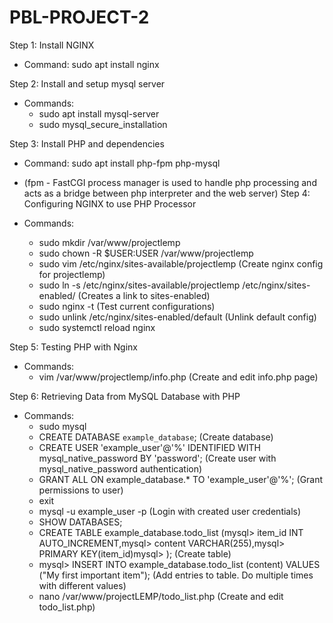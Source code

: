 # PBL-PROJECT-2


Step 1: Install NGINX
* Command: sudo apt install nginx 

Step 2: Install and setup mysql server
* Commands:
    * sudo apt install mysql-server
    * sudo mysql_secure_installation 

Step 3: Install PHP and dependencies
* Command: sudo apt install php-fpm php-mysql 

*  (fpm - FastCGI process manager is used to handle php processing and acts as a bridge between php interpreter and the web server)
Step 4: Configuring NGINX to use PHP Processor
* Commands:
    * sudo mkdir /var/www/projectlemp
    * sudo chown -R $USER:USER /var/www/projectlemp
    * sudo vim /etc/nginx/sites-available/projectlemp (Create nginx config for projectlemp)
    * sudo ln -s /etc/nginx/sites-available/projectlemp /etc/nginx/sites-enabled/ (Creates a link to sites-enabled)
    * sudo nginx -t (Test current configurations)
    * sudo unlink /etc/nginx/sites-enabled/default (Unlink default config)
    * sudo systemctl reload nginx 

Step 5: Testing PHP with Nginx
* Commands:
    * vim /var/www/projectlemp/info.php (Create and edit info.php page) 

Step 6: Retrieving Data from MySQL Database with PHP
* Commands:
    * sudo mysql
    * CREATE DATABASE `example_database`; (Create database)
    * CREATE USER 'example_user'@'%' IDENTIFIED WITH mysql_native_password BY 'password'; (Create user with mysql_native_password authentication)
    * GRANT ALL ON example_database.* TO 'example_user'@'%'; (Grant permissions to user)
    * exit
    * mysql -u example_user -p (Login with created user credentials)
    * SHOW DATABASES;
    * CREATE TABLE example_database.todo_list (mysql> item_id INT AUTO_INCREMENT,mysql> content VARCHAR(255),mysql> PRIMARY KEY(item_id)mysql> ); (Create table)
    * mysql> INSERT INTO example_database.todo_list (content) VALUES ("My first important item"); (Add entries to table. Do multiple times with different values)
    * nano /var/www/projectLEMP/todo_list.php (Create and edit todo_list.php) 


